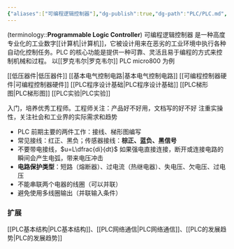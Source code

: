 ```yaml
---
{"aliases":["可编程逻辑控制器"],"dg-publish":true,"dg-path":"PLC/PLC.md","permalink":"/PLC/PLC/","dgPassFrontmatter":true,"noteIcon":"","created":"2024-10-03T15:41:38.876+08:00","updated":"2025-03-31T00:21:24.272+08:00"}
---
```



(terminology::**Programmable Logic Controller**)  可编程逻辑控制器
是一种高度专业化的工业数字[[计算机\|计算机]]，它被设计用来在恶劣的工业环境中执行各种自动化控制任务。PLC 的核心功能是提供一种可靠、灵活且易于编程的方式来控制机械和过程。
以[[罗克韦尔\|罗克韦尔]] PLC  micro800 为例

[[低压器件\|低压器件]]
[[基本电气控制电路\|基本电气控制电路]]
[[可编程控制器硬件\|可编程控制器硬件]]
[[PLC程序设计基础\|PLC程序设计基础]]
[[PLC梯形图\|PLC梯形图]]
[[PLC实验\|PLC实验]]

入门，培养优秀工程师。工程师关注：产品好不好用，文档写的好不好
注重实操性，关注社会和工业界的实际需求和趋势
- PLC 前期主要的两件工作：接线、梯形图编写
- 常见接线：红正、黑负；传感器接线：**棕正、蓝负、黑信号**
- 不要带电接线，$u=L\dfrac{di}{dt}$ 如果强电直接连接，断开或连接电路的瞬间会产生电弧，带来电压冲击
- **电路保护类型**：短路（熔断器）、过电流（热继电器）、失电压、欠电压、过电压
- 不能串联两个电器的线圈（可以并联）
- 避免使用多线圈输出（并联输入条件）

### 扩展
[[PLC基本结构\|PLC基本结构]]、[[PLC网络通信\|PLC网络通信]]、[[PLC的发展趋势\|PLC的发展趋势]]

